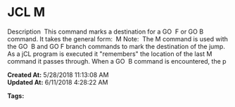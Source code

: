 # JCL M

Description  This command marks a destination for a GO  F or GO B command. It takes the general form:  M Note:  The M command is used with the GO  B and GO F branch commands to mark the destination of the jump. As a jCL program is executed it "remembers" the location of the last M command it passes through. When a GO  B command is encountered, the p  

**Created At:** 5/28/2018 11:13:08 AM  
**Updated At:** 6/11/2018 4:28:22 AM  

**Tags:**
<badge text='go' vertical='middle' />
<badge text='jcl' vertical='middle' />
